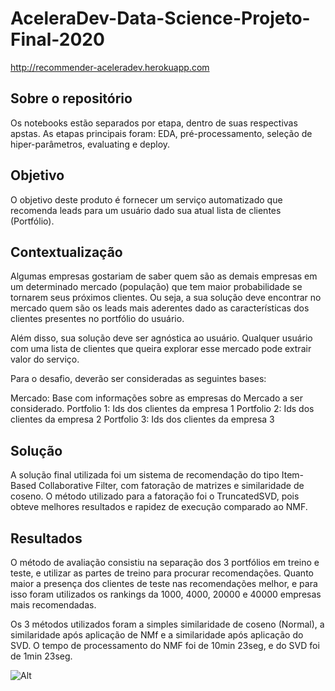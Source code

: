 # AceleraDev-Data-Science-Projeto-Final-2020

http://recommender-aceleradev.herokuapp.com

## Sobre o repositório

Os notebooks estão separados por etapa, dentro de suas respectivas apstas. As etapas principais foram: EDA, pré-processamento, seleção de hiper-parâmetros, evaluating e deploy.

## Objetivo

O objetivo deste produto é fornecer um serviço automatizado que recomenda leads para um usuário dado sua atual lista de clientes (Portfólio).
## Contextualização

Algumas empresas gostariam de saber quem são as demais empresas em um determinado mercado (população) que tem maior probabilidade se tornarem seus próximos clientes. Ou seja, a sua solução deve encontrar no mercado quem são os leads mais aderentes dado as características dos clientes presentes no portfólio do usuário.

Além disso, sua solução deve ser agnóstica ao usuário. Qualquer usuário com uma lista de clientes que queira explorar esse mercado pode extrair valor do serviço.

Para o desafio, deverão ser consideradas as seguintes bases:

Mercado: Base com informações sobre as empresas do Mercado a ser considerado. Portfolio 1: Ids dos clientes da empresa 1 Portfolio 2: Ids dos clientes da empresa 2 Portfolio 3: Ids dos clientes da empresa 3

## Solução

A solução final utilizada foi um sistema de recomendação do tipo Item-Based Collaborative Filter, com fatoração de matrizes e similaridade de coseno. O método utilizado para a fatoração foi o TruncatedSVD, pois obteve melhores resultados e rapidez de execução comparado ao NMF.

## Resultados

O método de avaliação consistiu na separação dos 3 portfólios em treino e teste, e utilizar as partes de treino para procurar recomendações. Quanto maior a presença dos clientes de teste nas recomendações melhor, e para isso foram utilizados os rankings da 1000, 4000, 20000 e 40000 empresas mais recomendadas.

Os 3 métodos utilizados foram a simples similaridade de coseno (Normal), a similaridade após aplicação de NMf e a similaridade após aplicação do SVD. O tempo de processamento do NMF foi de 10min 23seg, e do SVD foi de 1min 23seg.

![Alt](https://github.com/matheuscoradini/AceleraDev-Data-Science-Projeto-Final-2020/blob/master/resultados.PNG)


